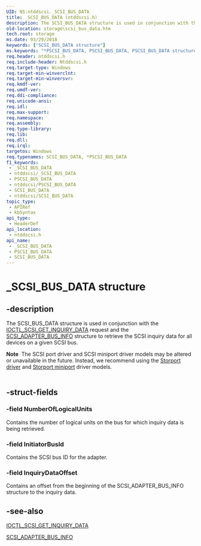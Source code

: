 ```yaml
---
UID: NS:ntddscsi._SCSI_BUS_DATA
title: _SCSI_BUS_DATA (ntddscsi.h)
description: The SCSI_BUS_DATA structure is used in conjunction with the IOCTL_SCSI_GET_INQUIRY_DATA request and the SCSI_ADAPTER_BUS_INFO structure to retrieve the SCSI inquiry data for all devices on a given SCSI bus.
old-location: storage\scsi_bus_data.htm
tech.root: storage
ms.date: 03/29/2018
keywords: ["SCSI_BUS_DATA structure"]
ms.keywords: "*PSCSI_BUS_DATA, PSCSI_BUS_DATA, PSCSI_BUS_DATA structure pointer [Storage Devices], SCSI_BUS_DATA, SCSI_BUS_DATA structure [Storage Devices], _SCSI_BUS_DATA, ntddscsi/PSCSI_BUS_DATA, ntddscsi/SCSI_BUS_DATA, storage.scsi_bus_data, structs-scsibus_8a0f86c6-4011-4c11-90e8-bf3c28a147dc.xml"
req.header: ntddscsi.h
req.include-header: Ntddscsi.h
req.target-type: Windows
req.target-min-winverclnt: 
req.target-min-winversvr: 
req.kmdf-ver: 
req.umdf-ver: 
req.ddi-compliance: 
req.unicode-ansi: 
req.idl: 
req.max-support: 
req.namespace: 
req.assembly: 
req.type-library: 
req.lib: 
req.dll: 
req.irql: 
targetos: Windows
req.typenames: SCSI_BUS_DATA, *PSCSI_BUS_DATA
f1_keywords:
 - _SCSI_BUS_DATA
 - ntddscsi/_SCSI_BUS_DATA
 - PSCSI_BUS_DATA
 - ntddscsi/PSCSI_BUS_DATA
 - SCSI_BUS_DATA
 - ntddscsi/SCSI_BUS_DATA
topic_type:
 - APIRef
 - kbSyntax
api_type:
 - HeaderDef
api_location:
 - ntddscsi.h
api_name:
 - _SCSI_BUS_DATA
 - PSCSI_BUS_DATA
 - SCSI_BUS_DATA
---
```


# _SCSI_BUS_DATA structure


## -description

The SCSI_BUS_DATA structure is used in conjunction with the <a href="/windows-hardware/drivers/ddi/ntddscsi/ni-ntddscsi-ioctl_scsi_get_inquiry_data">IOCTL_SCSI_GET_INQUIRY_DATA</a> request and the <a href="/windows-hardware/drivers/ddi/ntddscsi/ns-ntddscsi-_scsi_adapter_bus_info">SCSI_ADAPTER_BUS_INFO</a> structure to retrieve the SCSI inquiry data for all devices on a given SCSI bus. 
<div class="alert"><b>Note</b>  The SCSI port driver and SCSI miniport driver models may be altered or unavailable in the future. Instead, we recommend using the <a href="/windows-hardware/drivers/storage/storport-driver-overview">Storport driver</a> and <a href="/windows-hardware/drivers/storage/storport-miniport-drivers">Storport miniport</a> driver models.</div><div> </div>

## -struct-fields

### -field NumberOfLogicalUnits

Contains the number of logical units on the bus for which inquiry data is being retrieved.

### -field InitiatorBusId

Contains the SCSI bus ID for the adapter.

### -field InquiryDataOffset

Contains an offset from the beginning of the SCSI_ADAPTER_BUS_INFO structure to the inquiry data.

## -see-also

<a href="/windows-hardware/drivers/ddi/ntddscsi/ni-ntddscsi-ioctl_scsi_get_inquiry_data">IOCTL_SCSI_GET_INQUIRY_DATA</a>



<a href="/windows-hardware/drivers/ddi/ntddscsi/ns-ntddscsi-_scsi_adapter_bus_info">SCSI_ADAPTER_BUS_INFO</a>

